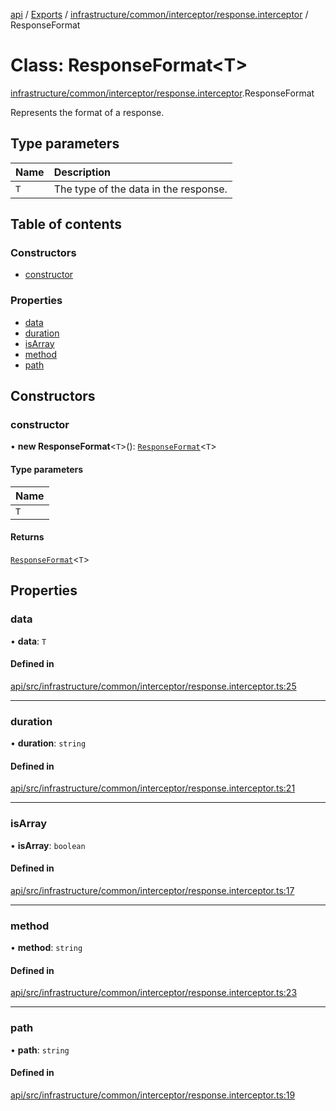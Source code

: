 [api](../README.md) / [Exports](../modules.md) / [infrastructure/common/interceptor/response.interceptor](../modules/infrastructure_common_interceptor_response_interceptor.md) / ResponseFormat

# Class: ResponseFormat\<T\>

[infrastructure/common/interceptor/response.interceptor](../modules/infrastructure_common_interceptor_response_interceptor.md).ResponseFormat

Represents the format of a response.

## Type parameters

| Name | Description                           |
| :--- | :------------------------------------ |
| `T`  | The type of the data in the response. |

## Table of contents

### Constructors

- [constructor](infrastructure_common_interceptor_response_interceptor.ResponseFormat.md#constructor)

### Properties

- [data](infrastructure_common_interceptor_response_interceptor.ResponseFormat.md#data)
- [duration](infrastructure_common_interceptor_response_interceptor.ResponseFormat.md#duration)
- [isArray](infrastructure_common_interceptor_response_interceptor.ResponseFormat.md#isarray)
- [method](infrastructure_common_interceptor_response_interceptor.ResponseFormat.md#method)
- [path](infrastructure_common_interceptor_response_interceptor.ResponseFormat.md#path)

## Constructors

### constructor

• **new ResponseFormat**\<`T`\>(): [`ResponseFormat`](infrastructure_common_interceptor_response_interceptor.ResponseFormat.md)\<`T`\>

#### Type parameters

| Name |
| :--- |
| `T`  |

#### Returns

[`ResponseFormat`](infrastructure_common_interceptor_response_interceptor.ResponseFormat.md)\<`T`\>

## Properties

### data

• **data**: `T`

#### Defined in

[api/src/infrastructure/common/interceptor/response.interceptor.ts:25](https://github.com/No-Country/c16-58-t-typescript/blob/d2fd85f/api/src/infrastructure/common/interceptor/response.interceptor.ts#L25)

---

### duration

• **duration**: `string`

#### Defined in

[api/src/infrastructure/common/interceptor/response.interceptor.ts:21](https://github.com/No-Country/c16-58-t-typescript/blob/d2fd85f/api/src/infrastructure/common/interceptor/response.interceptor.ts#L21)

---

### isArray

• **isArray**: `boolean`

#### Defined in

[api/src/infrastructure/common/interceptor/response.interceptor.ts:17](https://github.com/No-Country/c16-58-t-typescript/blob/d2fd85f/api/src/infrastructure/common/interceptor/response.interceptor.ts#L17)

---

### method

• **method**: `string`

#### Defined in

[api/src/infrastructure/common/interceptor/response.interceptor.ts:23](https://github.com/No-Country/c16-58-t-typescript/blob/d2fd85f/api/src/infrastructure/common/interceptor/response.interceptor.ts#L23)

---

### path

• **path**: `string`

#### Defined in

[api/src/infrastructure/common/interceptor/response.interceptor.ts:19](https://github.com/No-Country/c16-58-t-typescript/blob/d2fd85f/api/src/infrastructure/common/interceptor/response.interceptor.ts#L19)
